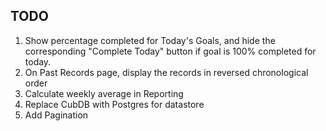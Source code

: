 ## TODO

1. Show percentage completed for Today's Goals, and hide the corresponding "Complete Today" button if goal is 100% completed for today.
2. On Past Records page, display the records in reversed chronological order 
3. Calculate weekly average in Reporting
4. Replace CubDB with Postgres for datastore 
5. Add Pagination
